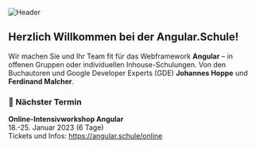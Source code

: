 ![Header](https://user-images.githubusercontent.com/1683147/146966369-f4fefb2a-6e22-47a2-ad77-2ffccf5681ee.png)

## Herzlich Willkommen bei der Angular.Schule!
Wir machen Sie und Ihr Team fit für das Webframework **Angular** – in offenen Gruppen oder individuellen Inhouse-Schulungen. Von den Buchautoren und Google Developer Experts (GDE) **Johannes Hoppe** und **Ferdinand Malcher**.

### 📅 Nächster Termin

**Online-Intensivworkshop Angular**<br>
18.-25. Januar 2023 (6 Tage)<br>
Tickets und Infos: https://angular.schule/online
